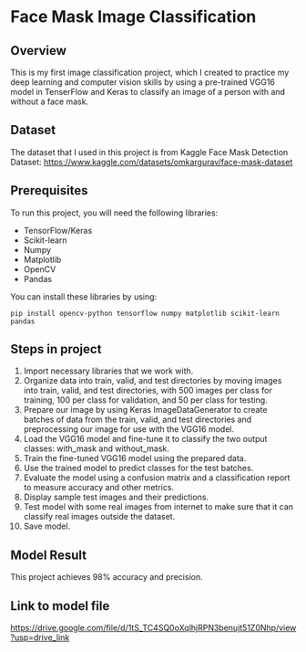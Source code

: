 # Face Mask Image Classification
## Overview
This is my first image classification project, which I created to practice my deep learning and computer vision skills by using a pre-trained VGG16 model in TenserFlow and Keras to classify an image of a person with and without a face mask.
## Dataset
The dataset that I used in this project is from Kaggle Face Mask Detection Dataset: https://www.kaggle.com/datasets/omkargurav/face-mask-dataset
## Prerequisites
To run this project, you will need the following libraries:
- TensorFlow/Keras
- Scikit-learn
- Numpy
- Matplotlib
- OpenCV
- Pandas
  
You can install these libraries by using:
```
pip install opencv-python tensorflow numpy matplotlib scikit-learn pandas
```

## Steps in project
1. Import necessary libraries that we work with.
2. Organize data into train, valid, and test directories by moving images into train, valid, and test directories, with 500 images per class for training, 100 per class for validation, and 50 per class for testing.
3. Prepare our image by using Keras ImageDataGenerator to create batches of data from the train, valid, and test directories and preprocessing our image for use with the VGG16 model.
4. Load the VGG16 model and fine-tune it to classify the two output classes: with_mask and without_mask.
5. Train the fine-tuned VGG16 model using the prepared data.
6. Use the trained model to predict classes for the test batches.
7. Evaluate the model using a confusion matrix and a classification report to measure accuracy and other metrics.
8. Display sample test images and their predictions.
9. Test model with some real images from internet to make sure that it can classify real images outside the dataset.
10. Save model.
## Model Result
This project achieves 98% accuracy and precision.
## Link to model file
https://drive.google.com/file/d/1tS_TC4SQ0oXqlhjRPN3benujt51Z0Nhp/view?usp=drive_link
